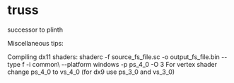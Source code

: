 # truss
successor to plinth

Miscellaneous tips:

Compiling dx11 shaders:
shaderc -f source_fs_file.sc -o output_fs_file.bin --type f -i common\ --platform windows -p ps_4_0 -O 3
For vertex shader change ps_4_0 to vs_4_0
(for dx9 use ps_3_0 and vs_3_0)